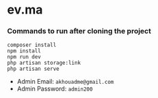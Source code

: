# ev.ma
### Commands to run after cloning the project
```
composer install
npm install
npm run dev
php artisan storage:link
php artisan serve
```
- Admin Email: `akhouadme@gmail.com`
- Admin Password: `admin200`
